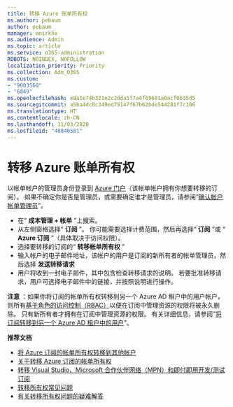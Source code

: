 ```yaml
---
title: 转移 Azure 账单所有权
ms.author: pebaum
author: pebaum
manager: mnirkhe
ms.audience: Admin
ms.topic: article
ms.service: o365-administration
ROBOTS: NOINDEX, NOFOLLOW
localization_priority: Priority
ms.collection: Adm_O365
ms.custom:
- "9003560"
- "6849"
ms.openlocfilehash: e9a1e74b321e2c2dda5f7a4f69681a0acf0635d5
ms.sourcegitcommit: a5ba4dc8c349ed79147f67b62bde544281f7c106
ms.translationtype: HT
ms.contentlocale: zh-CN
ms.lasthandoff: 11/03/2020
ms.locfileid: "48840581"
---
```

# <a name="transfer-azure-billing-ownership"></a>转移 Azure 账单所有权

以帐单帐户的管理员身份登录到 [Azure 门户](https://portal.azure.com/)（该帐单帐户拥有你想要转移的订阅）。 如果不确定你是否是管理员，或需要确定谁才是管理员，请参阅“[确认帐户帐单管理员](https://docs.microsoft.com/azure/cost-management-billing/understand/subscription-transfer#whoisaa)”。

- 在“ **成本管理 + 帐单** ”上搜索。
- 从左侧窗格选择“ **订阅** ”。 你可能需要选择计费范围，然后再选择“ **订阅** ”或 “ **Azure 订阅** ”（具体取决于访问权限）。
- 选择要转移的订阅的“ **转移帐单所有权** ”
- 输入帐户的电子邮件地址，该帐户的用户是订阅的新所有者的帐单管理员，然后选择 **发送转移请求**
- 用户将收到一封电子邮件，其中包含检查转移请求的说明。 若要批准转移请求，用户可选择电子邮件中的链接，并按照说明进行操作。

**注意** ：如果你将订阅的帐单所有权转移到另一个 Azure AD 租户中的用户帐户，则所有[基于角色的访问控制（RBAC）](https://docs.microsoft.com/azure/role-based-access-control/overview?WT.mc_id=Portal-Microsoft_Azure_Support)以便在订阅中管理资源的权限将被永久删除。 只有新所有者才拥有在订阅中管理资源的权限。 有关详细信息，请参阅“[将订阅转移到另一个 Azure AD 租户中的用户](https://docs.microsoft.com/azure/active-directory/managed-identities-azure-resources/known-issues?WT.mc_id=Portal-Microsoft_Azure_Support)”。

**推荐文档**

- [将 Azure 订阅的帐单所有权转移到其他帐户](https://docs.microsoft.com/azure/cost-management-billing/manage/billing-subscription-transfer)
- [关于转移 Azure 订阅的帐单所有权](https://docs.microsoft.com//azure/cost-management-billing/understand/subscription-transfer)
- [转移 Visual Studio、Microsoft 合作伙伴网络（MPN）和即付即用开发/测试订阅](https://docs.microsoft.com/azure/billing/billing-subscription-transfer?WT.mc_id=Portal-Microsoft_Azure_Support#transferring-visual-studio-microsoft-partner-network-mpn-and-pay-as-you-go-devtest-subscriptions)
- [转移所有权常见问题](https://docs.microsoft.com/azure/billing/billing-subscription-transfer?WT.mc_id=Portal-Microsoft_Azure_Support#frequently-asked-questions-faq-for-senders)
- [有关转移所有权问题的疑难解答](https://docs.microsoft.com/azure/billing/billing-subscription-transfer?WT.mc_id=Portal-Microsoft_Azure_Support#troubleshooting)
